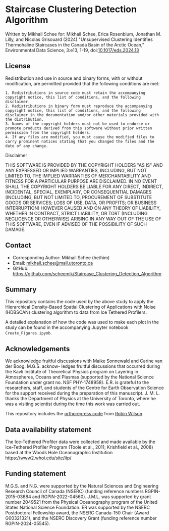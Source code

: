 # Staircase Clustering Detection Algorithm

Written by Mikhail Schee for:
Mikhail Schee, Erica Rosenblum, Jonathan M. Lilly, and Nicolas Grisouard (2024) "Unsupervised Clustering Identifies Thermohaline Staircases in the Canada Basin of the Arctic Ocean," Environmental Data Science, 3:e13, 1-19, doi:[10.1017/eds.2024.13](https://doi.org/10.1017/eds.2024.13)

## License

Redistribution and use in source and binary forms, with or without modification, are permitted provided that the following conditions are met:

    1. Redistributions in source code must retain the accompanying copyright notice, this list of conditions, and the following disclaimer.
    2. Redistributions in binary form must reproduce the accompanying copyright notice, this list of conditions, and the following disclaimer in the documentation and/or other materials provided with the distribution.
    3. Names of the copyright holders must not be used to endorse or promote products derived from this software without prior written permission from the copyright holders.
    4. If any files are modified, you must cause the modified files to carry prominent notices stating that you changed the files and the date of any change.

Disclaimer

THIS SOFTWARE IS PROVIDED BY THE COPYRIGHT HOLDERS "AS IS" AND ANY EXPRESSED OR IMPLIED WARRANTIES, INCLUDING, BUT NOT LIMITED TO, THE IMPLIED WARRANTIES OF MERCHANTABILITY AND FITNESS FOR A PARTICULAR PURPOSE ARE DISCLAIMED. IN NO EVENT SHALL THE COPYRIGHT HOLDERS BE LIABLE FOR ANY DIRECT, INDIRECT, INCIDENTAL, SPECIAL, EXEMPLARY, OR CONSEQUENTIAL DAMAGES (INCLUDING, BUT NOT LIMITED TO, PROCUREMENT OF SUBSTITUTE GOODS OR SERVICES; LOSS OF USE, DATA, OR PROFITS; OR BUSINESS INTERRUPTION) HOWEVER CAUSED AND ON ANY THEORY OF LIABILITY, WHETHER IN CONTRACT, STRICT LIABILITY, OR TORT (INCLUDING NEGLIGENCE OR OTHERWISE) ARISING IN ANY WAY OUT OF THE USE OF THIS SOFTWARE, EVEN IF ADVISED OF THE POSSIBILITY OF SUCH DAMAGE.

## Contact

* Corresponding Author: Mikhail Schee (he/him)
* Email: [mikhail.schee@mail.utoronto.ca](mailto:mikhail.schee@mail.utoronto.ca)
* GitHub: https://github.com/scheemik/Staircase_Clustering_Detection_Algorithm

## Summary

This repository contains the code used by the above study to apply the Hierarchical Density-Based Spatial Clustering of Applications with Noise (HDBSCAN) clustering algorithm to data from Ice Tethered Profilers.

A detailed explanation of how the code was used to make each plot in the study can be found in the accompanying Jupyter notebook `Create_Figures.ipynb`.

## Acknowledgements

We acknowledge fruitful discussions with Maike Sonnewald and Carine van der Boog. M.G.S. acknow- ledges fruitful discussions that occurred during the Kavli Institute of Theoretical Physics program on Layering in Atmospheres, Oceans and Plasmas (supported by the National Science Foundation under grant no. NSF PHY-1748958). E.R. is grateful to the researchers, staff, and students of the Centre for Earth Observation Science for the support received during the preparation of this manuscript. J. M. L. thanks the Department of Physics at the University of Toronto, where he was a visiting scientist during the time this work was carried out.

This repository includes the [orthoregress code](https://gist.github.com/robintw/d94eb527c44966fbc8b9) from [Robin Wilson](https://blog.rtwilson.com/orthogonal-distance-regression-in-python/).

## Data availability statement

The Ice-Tethered Profiler data were collected and made available by the Ice-Tethered Profiler Program (Toole et al., 2011; Krishfield et al., 2008) based at the Woods Hole Oceanographic Institution https://www2.whoi.edu/site/itp/

## Funding statement

M.G.S. and N.G. were supported by the Natural Sciences and Engineering Research Council of Canada (NSERC) (funding reference numbers RGPIN-2015-03684 and RGPIN-2022-04560). J.M.L. was supported by grant number 2049521 from the Physical Oceanography program of the United States National Science Foundation. ER was supported by the NSERC Postdoctoral Fellowship award, the NSERC Canada-150 Chair (Award G00321321), and the NSERC Discovery Grant (funding reference number RGPIN-2024-05545).
